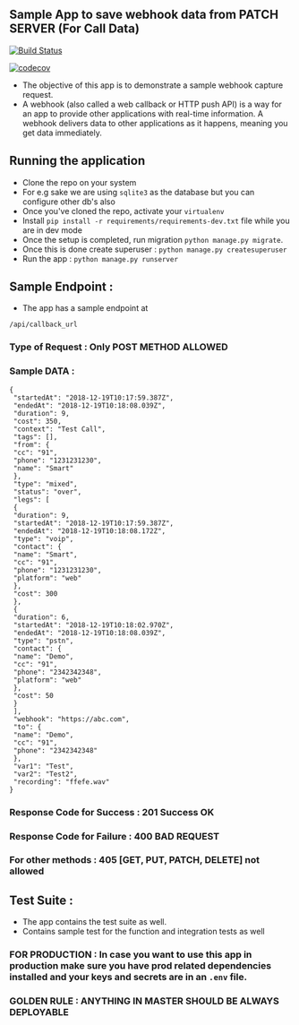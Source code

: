 ## Sample App to save webhook data from PATCH SERVER (For Call Data)

[![Build Status](https://travis-ci.org/aniketmaithani/webhook-example-web.svg?branch=master)](https://travis-ci.org/aniketmaithani/webhook-example-web)


[![codecov](https://codecov.io/gh/aniketmaithani/webhook-example-web/branch/master/graph/badge.svg)](https://codecov.io/gh/aniketmaithani/webhook-example-web)


- The objective of this app is to demonstrate a sample webhook capture request. 
- A webhook (also called a web callback or HTTP push API) is a way for an app to provide other applications with real-time information. A webhook delivers data to other applications as it happens, meaning you get data immediately.


## Running the application 
- Clone the repo on your system
- For e.g sake we are using `sqlite3` as the database but you can configure other db's also
- Once you've cloned the repo, activate your `virtualenv`
- Install `pip install -r requirements/requirements-dev.txt` file while you are in dev mode
- Once the setup is completed, run migration `python manage.py migrate`.
- Once this is done create superuser : `python manage.py createsuperuser`
- Run the app : `python manage.py runserver` 

## Sample Endpoint : 

- The app has a sample endpoint at 
```
/api/callback_url
```

### Type of Request : Only POST METHOD ALLOWED

### Sample DATA : 

```
{
 "startedAt": "2018-12-19T10:17:59.387Z",
 "endedAt": "2018-12-19T10:18:08.039Z",
 "duration": 9,
 "cost": 350,
 "context": "Test Call",
 "tags": [],
 "from": {
 "cc": "91",
 "phone": "1231231230",
 "name": "Smart"
 },
 "type": "mixed",
 "status": "over",
 "legs": [
 {
 "duration": 9,
 "startedAt": "2018-12-19T10:17:59.387Z",
 "endedAt": "2018-12-19T10:18:08.172Z",
 "type": "voip",
 "contact": {
 "name": "Smart",
 "cc": "91",
 "phone": "1231231230",
 "platform": "web"
 },
 "cost": 300
 },
 {
 "duration": 6,
 "startedAt": "2018-12-19T10:18:02.970Z",
 "endedAt": "2018-12-19T10:18:08.039Z",
 "type": "pstn",
 "contact": {
 "name": "Demo",
 "cc": "91",
 "phone": "2342342348",
 "platform": "web"
 },
 "cost": 50
 }
 ],
 "webhook": "https://abc.com",
 "to": {
 "name": "Demo",
 "cc": "91",
 "phone": "2342342348"
 },
 "var1": "Test",
 "var2": "Test2",
 "recording": "ffefe.wav"
}
```


### Response Code for Success : 201 Success OK
### Response Code for Failure : 400 BAD REQUEST
### For other methods : 405 [GET, PUT, PATCH, DELETE] not allowed


## Test Suite : 
- The app contains the test suite as well. 
- Contains sample test for the function and integration tests as well

### FOR PRODUCTION : In case you want to use this app in production make sure you have prod related dependencies installed and your keys and secrets are in an `.env` file. 


### GOLDEN RULE : ANYTHING IN MASTER SHOULD BE ALWAYS DEPLOYABLE
